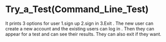 # Try_a_Test(Command_Line_Test)
It prints 3 options for user 
1.sign up 
2.sign in 
3.Exit . 
The new user can create a new account and the existing users can log in . Then they can appear for a test and can see their results. They can also exit if they want.
